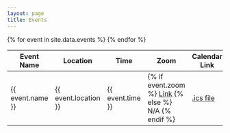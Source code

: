 ```yaml
---
layout: page
title: Events
---
```


<table>
  <thead>
    <tr>
      <th>Event Name</th>
      <th>Location</th>
      <th>Time</th>
      <th>Zoom</th>
      <th>Calendar Link</th>
    </tr>
  </thead>
  <tbody>
    {% for event in site.data.events %}
    <tr>
      <td>{{ event.name }}</td>
      <td>{{ event.location }}</td>
      <td>{{ event.time }}</td>
      <td>
        {% if event.zoom %}
          <a href="{{ event.zoom }}">Link</a>
        {% else %}
          N/A
        {% endif %}
      </td>
      <td><a href="{{ event.calendar }}">.ics file</a></td>
    </tr>
    {% endfor %}
  </tbody>
</table>
